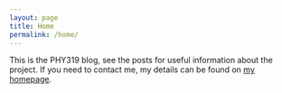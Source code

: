 ```yaml
---
layout: page
title: Home
permalink: /home/
---
```

This is the PHY319 blog, see the posts for useful information about the project.
If you need to contact me, my details can be found on [my
homepage](http://jmaund.staff.shef.ac.uk).
